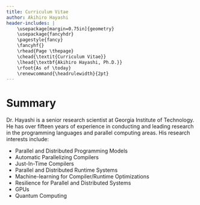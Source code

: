 ```yaml
---
title: Curriculum Vitae
author: Akihiro Hayashi
header-includes: |
    \usepackage[margin=0.75in]{geometry}
    \usepackage{fancyhdr}
    \pagestyle{fancy}
    \fancyhf{}
    \rhead{Page \thepage}
    \chead{\textit{Curriculum Vitae}}
    \lhead{\textbf{Akihiro Hayashi, Ph.D.}}
    \rfoot{As of \today}
    \renewcommand{\headrulewidth}{2pt}
---
```


Summary
=======

Dr. Hayashi is a senior research scientist at Georgia Institute of Technology. He has over fifteen years of experience in conducting and leading research in the programming languages and parallel computing areas. His research interests include:

- Parallel and Distributed Programming Models
- Automatic Parallelizing Compilers
- Just-In-Time Compilers
- Parallel and Distributed Runtime Systems
- Machine-learning for Compiler/Runtime Optimizations
- Resilience for Parallel and Distributed Systems
- GPUs
- Quantum Computing
